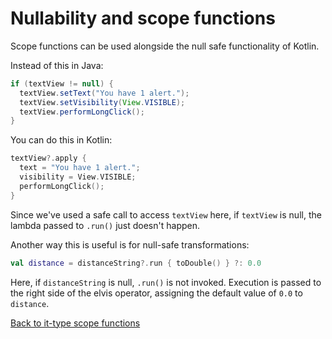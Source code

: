 # Nullability and scope functions
Scope functions can be used alongside the null safe functionality of Kotlin.

Instead of this in Java:
```java
if (textView != null) {
  textView.setText("You have 1 alert.");
  textView.setVisibility(View.VISIBLE);
  textView.performLongClick();
}
```

You can do this in Kotlin:
```kotlin
textView?.apply {
  text = "You have 1 alert.";
  visibility = View.VISIBLE;
  performLongClick();
}
```
Since we've used a safe call to access `textView` here, if `textView` is null, the lambda passed to `.run()` just doesn't happen.

Another way this is useful is for null-safe transformations:
```kotlin
val distance = distanceString?.run { toDouble() } ?: 0.0
```
Here, if `distanceString` is null, `.run()` is not invoked. Execution is passed to the right side of the elvis operator, assigning the default value of `0.0` to `distance`. 

[Back to it-type scope functions](/scope-functions/it-type.md)
